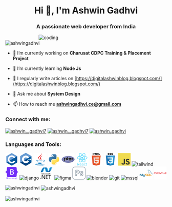 <h1 align="center">Hi 👋, I'm Ashwin Gadhvi</h1>
<h3 align="center">A passionate web developer from India</h3>

<img align="right" alt="coding" width="400px" src="https://camo.githubusercontent.com/4d9f5ecceb711eec6e2018f38a5677dc657c9738d4a65ba3b928c41c0a45b439/68747470733a2f2f6d69726f2e6d656469756d2e636f6d2f6d61782f313336302f302a37513379765349765f7430696f4a2d5a2e676966">

<p align="left"> <img src="https://komarev.com/ghpvc/?username=ashwingadhvi&label=Profile%20views&color=0e75b6&style=flat" alt="ashwingadhvi" /> </p>

- 🔭 I’m currently working on **Charusat CDPC Training & Placement Project**

- 🌱 I’m currently learning **Node Js**

- 📝 I regularly write articles on [https://digitalashwinblog.blogspot.com/](https://digitalashwinblog.blogspot.com/)

- 💬 Ask me about **System Design**

- 📫 How to reach me **ashwingadhvi.ce@gmail.com**

<h3 align="left">Connect with me:</h3>
<p align="left">
<a href="https://instagram.com/ashwin__gadhvi7" target="blank"><img align="center" src="https://raw.githubusercontent.com/rahuldkjain/github-profile-readme-generator/master/src/images/icons/Social/instagram.svg" alt="ashwin__gadhvi7" height="30" width="40" /></a>
<a href="https://www.codechef.com/users/ashwin__gadhvi7" target="blank"><img align="center" src="https://cdn.jsdelivr.net/npm/simple-icons@3.1.0/icons/codechef.svg" alt="ashwin__gadhvi7" height="30" width="40" /></a>
<a href="https://www.leetcode.com/ashwin_gadhvi" target="blank"><img align="center" src="https://raw.githubusercontent.com/rahuldkjain/github-profile-readme-generator/master/src/images/icons/Social/leet-code.svg" alt="ashwin_gadhvi" height="30" width="40" /></a>
</p>

<h3 align="left">Languages and Tools:</h3>
<p align="left"> <img src="https://raw.githubusercontent.com/devicons/devicon/master/icons/c/c-original.svg" alt="c" width="40" height="40"/>   
  <img src="https://raw.githubusercontent.com/devicons/devicon/master/icons/cplusplus/cplusplus-original.svg" alt="cplusplus" width="40" height="40"/>
  <img src="https://raw.githubusercontent.com/devicons/devicon/master/icons/java/java-original.svg" alt="java" width="40" height="40"/>
  <img src="https://raw.githubusercontent.com/devicons/devicon/master/icons/python/python-original.svg" alt="python" width="40" height="40"/> 
  <img src="https://raw.githubusercontent.com/devicons/devicon/master/icons/php/php-original.svg" alt="php" width="40" height="40"/> 
  <img src="https://raw.githubusercontent.com/devicons/devicon/master/icons/react/react-original-wordmark.svg" alt="react" width="40" height="40"/> 
  <img src="https://raw.githubusercontent.com/devicons/devicon/master/icons/html5/html5-original-wordmark.svg" alt="html5" width="40" height="40"/> 
  <img src="https://raw.githubusercontent.com/devicons/devicon/master/icons/css3/css3-original-wordmark.svg" alt="css3" width="40" height="40"/>  
  <img src="https://raw.githubusercontent.com/devicons/devicon/master/icons/javascript/javascript-original.svg" alt="javascript" width="40" height="40"/>
  <img src="https://www.vectorlogo.zone/logos/tailwindcss/tailwindcss-icon.svg" alt="tailwind" width="40" height="40"/> 
  <img src="https://raw.githubusercontent.com/devicons/devicon/master/icons/bootstrap/bootstrap-plain-wordmark.svg" alt="bootstrap" width="40" height="40"/>
  <img src="https://cdn.worldvectorlogo.com/logos/django.svg" alt="django" width="40" height="40"/> 
  <img src="https://raw.githubusercontent.com/devicons/devicon/master/icons/dot-net/dot-net-original-wordmark.svg" alt="dotnet" width="40" height="40"/>
  <img src="https://www.vectorlogo.zone/logos/figma/figma-icon.svg" alt="figma" width="40" height="40"/>
  <img src="https://raw.githubusercontent.com/devicons/devicon/master/icons/photoshop/photoshop-line.svg" alt="photoshop" width="40" height="40"/>
  <img src="https://download.blender.org/branding/community/blender_community_badge_white.svg" alt="blender" width="40" height="40"/> 
  <img src="https://www.vectorlogo.zone/logos/git-scm/git-scm-icon.svg" alt="git" width="40" height="40"/> 
  <img src="https://www.svgrepo.com/show/303229/microsoft-sql-server-logo.svg" alt="mssql" width="40" height="40"/>
  <img src="https://raw.githubusercontent.com/devicons/devicon/master/icons/mysql/mysql-original-wordmark.svg" alt="mysql" width="40" height="40"/> 
  <img src="https://raw.githubusercontent.com/devicons/devicon/master/icons/oracle/oracle-original.svg" alt="oracle" width="40" height="40"/></p>

<p><img align="left" src="https://github-readme-stats.vercel.app/api/top-langs?username=ashwingadhvi&show_icons=true&locale=en&layout=compact" alt="ashwingadhvi" /></p>

<p>&nbsp;<img align="center" src="https://github-readme-stats.vercel.app/api?username=ashwingadhvi&show_icons=true&locale=en" alt="ashwingadhvi" /></p>

<p><img align="center" src="https://github-readme-streak-stats.herokuapp.com/?user=ashwingadhvi&" alt="ashwingadhvi" /></p>
